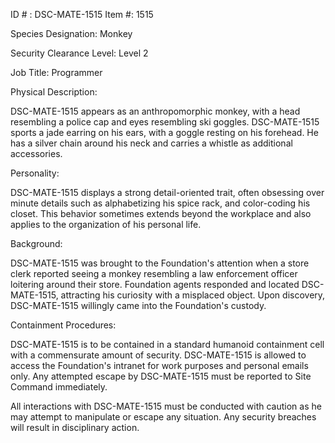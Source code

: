 ID # : DSC-MATE-1515
Item #: 1515

Species Designation: Monkey

Security Clearance Level: Level 2

Job Title: Programmer

Physical Description:

DSC-MATE-1515 appears as an anthropomorphic monkey, with a head resembling a police cap and eyes resembling ski goggles. DSC-MATE-1515 sports a jade earring on his ears, with a goggle resting on his forehead. He has a silver chain around his neck and carries a whistle as additional accessories. 

Personality:

DSC-MATE-1515 displays a strong detail-oriented trait, often obsessing over minute details such as alphabetizing his spice rack, and color-coding his closet. This behavior sometimes extends beyond the workplace and also applies to the organization of his personal life.

Background:

DSC-MATE-1515 was brought to the Foundation's attention when a store clerk reported seeing a monkey resembling a law enforcement officer loitering around their store. Foundation agents responded and located DSC-MATE-1515, attracting his curiosity with a misplaced object. Upon discovery, DSC-MATE-1515 willingly came into the Foundation's custody.

Containment Procedures:

DSC-MATE-1515 is to be contained in a standard humanoid containment cell with a commensurate amount of security. DSC-MATE-1515 is allowed to access the Foundation's intranet for work purposes and personal emails only. Any attempted escape by DSC-MATE-1515 must be reported to Site Command immediately.

All interactions with DSC-MATE-1515 must be conducted with caution as he may attempt to manipulate or escape any situation. Any security breaches will result in disciplinary action.